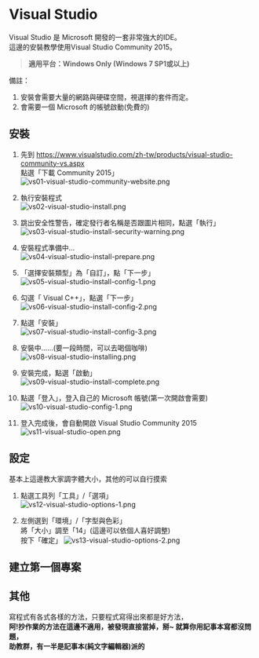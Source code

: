 # Visual Studio

Visual Studio 是 Microsoft 開發的一套非常強大的IDE。  
這邊的安裝教學使用Visual Studio Community 2015。  

> **適用平台：Windows Only (Windows 7 SP1或以上)**

備註：  
1. 安裝會需要大量的網路與硬碟空間，視選擇的套件而定。
2. 會需要一個 Microsoft 的帳號啟動(免費的)

## 安裝
1. 先到 https://www.visualstudio.com/zh-tw/products/visual-studio-community-vs.aspx  
   點選「下載 Community 2015」  
![vs01-visual-studio-community-website.png](../img/Ch0/vs01-visual-studio-community-website.png)

2. 執行安裝程式  
![vs02-visual-studio-install.png](../img/Ch0/vs02-visual-studio-install.png)

3. 跳出安全性警告，確定發行者名稱是否跟圖片相同，點選「執行」  
![vs03-visual-studio-install-security-warning.png](../img/Ch0/vs03-visual-studio-install-security-warning.png)

4. 安裝程式準備中...  
![vs04-visual-studio-install-prepare.png](../img/Ch0/vs04-visual-studio-install-prepare.png)

5. 「選擇安裝類型」為「自訂」，點「下一步」  
![vs05-visual-studio-install-config-1.png](../img/Ch0/vs05-visual-studio-install-config-1.png)

6. 勾選「 Visual C++」，點選「下一步」  
![vs06-visual-studio-install-config-2.png](../img/Ch0/vs06-visual-studio-install-config-2.png)

7. 點選「安裝」  
![vs07-visual-studio-install-config-3.png](../img/Ch0/vs07-visual-studio-install-config-3.png)

8. 安裝中......(要一段時間，可以去喝個咖啡)  
![vs08-visual-studio-installing.png](../img/Ch0/vs08-visual-studio-installing.png)

9. 安裝完成，點選「啟動」  
![vs09-visual-studio-install-complete.png](../img/Ch0/vs09-visual-studio-install-complete.png)

10. 點選「登入」，登入自己的 Microsoft 帳號(第一次開啟會需要)  
![vs10-visual-studio-config-1.png](../img/Ch0/vs10-visual-studio-config-1.png)

11. 登入完成後，會自動開啟 Visual Studio Community 2015  
![vs11-visual-studio-open.png](../img/Ch0/vs11-visual-studio-open.png)

## 設定
基本上這邊教大家調字體大小，其他的可以自行摸索
1. 點選工具列「工具」/「選項」  
![vs12-visual-studio-options-1.png](../img/Ch0/vs12-visual-studio-options-1.png)

2. 左側選到「環境」/「字型與色彩」  
   將「大小」調至「14」(這邊可以依個人喜好調整)  
   按下「確定」
![vs13-visual-studio-options-2.png](../img/Ch0/vs13-visual-studio-options-2.png)

## 建立第一個專案
## 其他
寫程式有各式各樣的方法，只要程式寫得出來都是好方法，<br>
<b>阿!抄作業的方法在這邊不適用，被發現直接當掉，掰~<b>
就算你用記事本寫都沒問題，<br>
助教群，有一半是記事本(純文字編輯器)派的<br>
